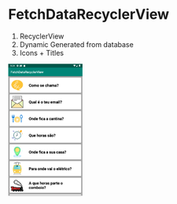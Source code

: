 # FetchDataRecyclerView

1. RecyclerView
2. Dynamic Generated from database
3. Icons + Titles

<img src="https://github.com/kaian0414/FetchDataRecyclerView/blob/master/FetchDataRecyclerView.png" width="30%" height="30%">
